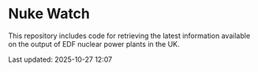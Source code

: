 # Nuke Watch

This repository includes code for retrieving the latest information available on the output of EDF nuclear power plants in the UK.

Last updated: 2025-10-27 12:07